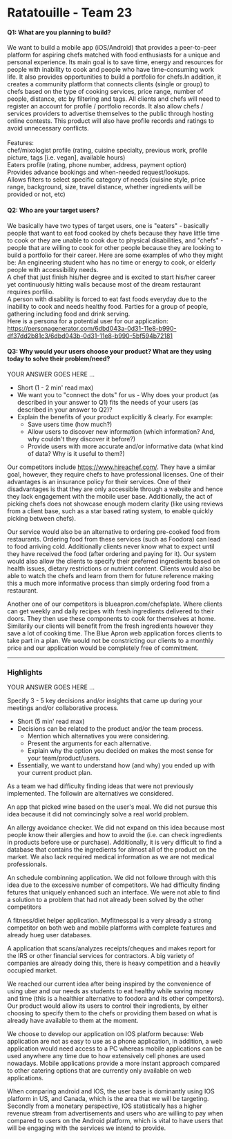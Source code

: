 # Ratatouille - Team 23

#### Q1: What are you planning to build?

We want to build a mobile app (iOS/Android)  that provides a peer-to-peer platform for aspiring chefs matched with food enthusiasts for a unique and personal experience. Its main goal is to save time, energy and resources for people with inability to cook and people who have time-consuming work life. It also provides opportunities to build a portfolio for chefs.In addition, it creates a community platform that connects clients (single or group) to chefs based on the type of cooking services, price range, number of people, distance, etc by filtering and tags. All clients and chefs will need to register an account for profile / portfolio records. It also allow chefs / services providers to advertise themselves to the public through hosting online contests. This product will also have profile records and ratings to avoid unnecessary conflicts.  <br /> 
 <br />
Features:<br />
chef/mixologist profile (rating, cuisine specialty, previous work, profile picture, tags [i.e. vegan], available hours)<br />
Eaters profile (rating, phone number, address, payment option)  <br />
Provides advance bookings and when-needed request/lookups.<br />
Allows filters to select specific category of needs (cuisine style, price range, background, size, travel distance, whether ingredients will be provided or not, etc)



#### Q2: Who are your target users?

We basically have two types of target users, one is "eaters" - basically people that want to eat food cooked by chefs because they have little time to cook or they are unable to cook due to physical disabilities, and "chefs" - people that are willing to cook for other people because they are looking to build a portfolio for their career. Here are some examples of who they might be:
An engineering student who has no time or energy to cook, or elderly people with accessibility needs.<br />
A chef that just finish his/her degree and is excited to start his/her career yet continuously hitting walls because most of the dream restaurant requires porfilio.<br />
A person with disability is forced to eat fast foods everyday due to the inability to cook and needs healthy food.
Parties for a group of people, gathering including food and drink serving.<br />
Here is a persona for a potential user for our application:<br />
https://personagenerator.com/6dbd043a-0d31-11e8-b990-df37dd2b81c3/6dbd043b-0d31-11e8-b990-5bf594b72181


#### Q3: Why would your users choose your product? What are they using today to solve their problem/need?

YOUR ANSWER GOES HERE ...

 * Short (1 - 2 min' read max)
 * We want you to "connect the dots" for us - Why does your product (as described in your answer to Q1) fits the needs of your users (as described in your answer to Q2)?
 * Explain the benefits of your product explicitly & clearly. For example:
    * Save users time (how much?)
    * Allow users to discover new information (which information? And, why couldn't they discover it before?)
    * Provide users with more accurate and/or informative data (what kind of data? Why is it useful to them?)

Our competitors include https://www.hireachef.com/. They have a similar goal, however, they require chefs to have professional licenses. One of their advantages is an insurance policy for their services. One of their disadvantages is that they are only accessible through a website and hence they lack engagement with the mobile user base. Additionally, the act of picking chefs does not showcase enough modern clarity (like using reviews from a client base, such as a star based rating system, to enable quickly picking between chefs). 

Our service would also be an alternative to ordering pre-cooked food from restaurants. Ordering food from these services (such as Foodora) can lead to food arriving cold. Additionally clients never know what to expect until they have received the food (after ordering and paying for it). Our system would also allow the clients to specify their preferred ingredients based on health issues, dietary restrictions or nutrient content. Clients would also be able to watch the chefs and learn from them for future reference making this a much more informative process than simply ordering food from a restaurant. 

Another one of our competitors is blueapron.com/chefsplate. Where clients can get weekly and daily recipes with fresh ingredients delivered to their doors. They then use these components to cook for themselves at home. Similarily our clients will benefit from the fresh ingredients however they save a lot of cooking time. The Blue Apron web application forces clients to take part in a plan. We would not be constricting our clients to a monthly price and our application would be completely free of commitment. 

----

### Highlights

YOUR ANSWER GOES HERE ...

Specify 3 - 5 key decisions and/or insights that came up during your meetings
and/or collaborative process.

 * Short (5 min' read max)
 * Decisions can be related to the product and/or the team process.
    * Mention which alternatives you were considering.
    * Present the arguments for each alternative.
    * Explain why the option you decided on makes the most sense for your team/product/users.
 * Essentially, we want to understand how (and why) you ended up with your current product plan.
 
As a team we had difficulty finding ideas that were not previously implemented.
The followin are alternatives we considered. 

An app that picked wine based on the user's meal. We did not pursue this idea because it did not convincingly solve a real world problem.  

An allergy avoidance checker. We did not expand on this idea because most people know their allergies and how to avoid the (i.e. can check ingredients in products before use or purchase). Additionally, it is very difficult to find a database that contains the ingredients for almost all of the product on the market. We also lack required medical information as we are not medical professionals. 

An schedule combinning application. We did not followe through with this idea due to the excessive number of competitors. We had difficulty finding fetures that uniquely enhanced such an interface. We were not able to find a solution to a problem that had not already been solved by the other competitors

A fitness/diet helper application. Myfitnesspal is a very already a strong competitor on both web and mobile platforms with complete features and already hueg user databases.

A application that scans/analyzes receipts/cheques and makes report for the IRS or other financial services for contractors. A big variety of companies are already doing this, there is heavy competition and a heavily occupied market.

We reached our current idea after being inspired by the convenience of using uber and our needs as students to eat healthy while saving money and time (this is a healthier alternative to foodora and its other competitors). Our product would allow its users to control their ingredients, by either choosing to specify them to the chefs or providing them based on what is already have available to them at the moment.

We choose to develop our application on IOS platform because:
Web application are not as easy to use as a phone application, in addition, a web application would need access to a PC whereas mobile applications can be used anywhere any time due to how extensively cell phones are used nowadays. Mobile applications provide a more instant approach compared to other catering options that are currently only available on web applications. 

When comparing android and IOS, the user base is dominantly using IOS platform in US, and Canada, which is the area that we will be targeting. Secondly from a monetary perspective, IOS statistically has a higher revenue stream from advertisements and users who are willing to pay when compared to users on the Android platform, which is vital to have users that will be engaging with the services we intend to provide. 

